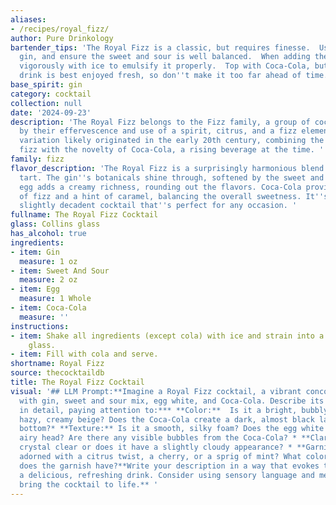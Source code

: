 ```yaml
---
aliases:
- /recipes/royal_fizz/
author: Pure Drinkology
bartender_tips: 'The Royal Fizz is a classic, but requires finesse.  Use a good quality
  gin, and ensure the sweet and sour is well balanced.  When adding the egg, shake
  vigorously with ice to emulsify it properly.  Top with Coca-Cola, but don''t overpour!  This
  drink is best enjoyed fresh, so don''t make it too far ahead of time. '
base_spirit: gin
category: cocktail
collection: null
date: '2024-09-23'
description: 'The Royal Fizz belongs to the Fizz family, a group of cocktails characterized
  by their effervescence and use of a spirit, citrus, and a fizz element.  This particular
  variation likely originated in the early 20th century, combining the popular gin
  fizz with the novelty of Coca-Cola, a rising beverage at the time. '
family: fizz
flavor_description: 'The Royal Fizz is a surprisingly harmonious blend of sweet and
  tart. The gin''s botanicals shine through, softened by the sweet and sour mix. The
  egg adds a creamy richness, rounding out the flavors. Coca-Cola provides a touch
  of fizz and a hint of caramel, balancing the overall sweetness. It''s a refreshing,
  slightly decadent cocktail that''s perfect for any occasion. '
fullname: The Royal Fizz Cocktail
glass: Collins glass
has_alcohol: true
ingredients:
- item: Gin
  measure: 1 oz
- item: Sweet And Sour
  measure: 2 oz
- item: Egg
  measure: 1 Whole
- item: Coca-Cola
  measure: ''
instructions:
- item: Shake all ingredients (except cola) with ice and strain into a chilled collins
    glass.
- item: Fill with cola and serve.
shortname: Royal Fizz
source: thecocktaildb
title: The Royal Fizz Cocktail
visual: '## LLM Prompt:**Imagine a Royal Fizz cocktail, a vibrant concoction made
  with gin, sweet and sour mix, egg white, and Coca-Cola. Describe its appearance
  in detail, paying attention to:*** **Color:**  Is it a bright, bubbly orange? A
  hazy, creamy beige? Does the Coca-Cola create a dark, almost black layer at the
  bottom?* **Texture:** Is it a smooth, silky foam? Does the egg white create a fluffy,
  airy head? Are there any visible bubbles from the Coca-Cola? * **Clarity:** Is it
  crystal clear or does it have a slightly cloudy appearance? * **Garnish:**  Is it
  adorned with a citrus twist, a cherry, or a sprig of mint? What color and shape
  does the garnish have?**Write your description in a way that evokes the sense of
  a delicious, refreshing drink. Consider using sensory language and metaphors to
  bring the cocktail to life.** '
---
```



